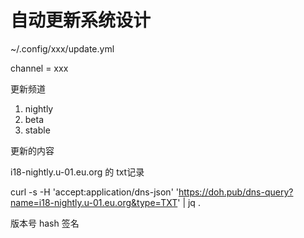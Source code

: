 # 自动更新系统设计

~/.config/xxx/update.yml

channel = xxx

更新频道

1. nightly
2. beta
3. stable

更新的内容

i18-nightly.u-01.eu.org 的 txt记录

curl -s -H 'accept:application/dns-json' 'https://doh.pub/dns-query?name=i18-nightly.u-01.eu.org&type=TXT' | jq .

版本号 hash 签名
